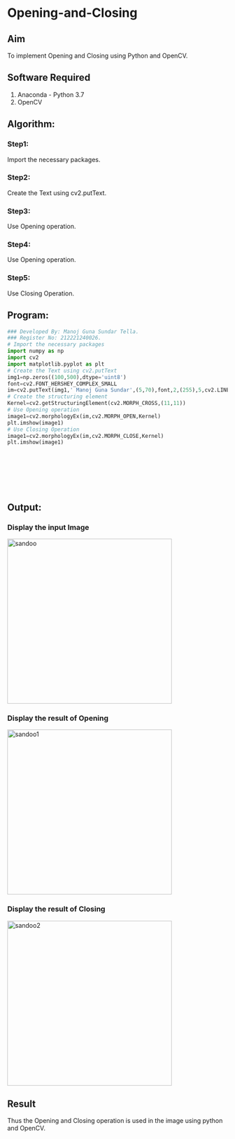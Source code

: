 # Opening-and-Closing

## Aim
To implement Opening and Closing using Python and OpenCV.

## Software Required
1. Anaconda - Python 3.7
2. OpenCV
## Algorithm:

### Step1:
Import the necessary packages.

### Step2:
Create the Text using cv2.putText.

### Step3:
Use Opening operation.

### Step4:
Use Opening operation.

### Step5:
Use Closing Operation. 
 
## Program:

``` Python
### Developed By: Manoj Guna Sundar Tella.
### Register No: 212221240026.
# Import the necessary packages
import numpy as np
import cv2
import matplotlib.pyplot as plt
# Create the Text using cv2.putText
img1=np.zeros((100,500),dtype='uint8')
font=cv2.FONT_HERSHEY_COMPLEX_SMALL
im=cv2.putText(img1,' Manoj Guna Sundar',(5,70),font,2,(255),5,cv2.LINE_AA)
# Create the structuring element
Kernel=cv2.getStructuringElement(cv2.MORPH_CROSS,(11,11))
# Use Opening operation
image1=cv2.morphologyEx(im,cv2.MORPH_OPEN,Kernel)
plt.imshow(image1)
# Use Closing Operation
image1=cv2.morphologyEx(im,cv2.MORPH_CLOSE,Kernel)
plt.imshow(image1)









```
## Output:

### Display the input Image
<img width="376" alt="sandoo" src="https://user-images.githubusercontent.com/93427522/175764575-3a1d4186-8a94-4023-ab21-554fe4cffc37.png">




### Display the result of Opening
<img width="376" alt="sandoo1" src="https://user-images.githubusercontent.com/93427522/175764586-0a9530eb-d027-42d0-9791-010f5c5efece.png">


### Display the result of Closing
<img width="376" alt="sandoo2" src="https://user-images.githubusercontent.com/93427522/175764591-18eaadd0-51ce-4f07-b7df-a86c6c3f3265.png">


## Result
Thus the Opening and Closing operation is used in the image using python and OpenCV.
